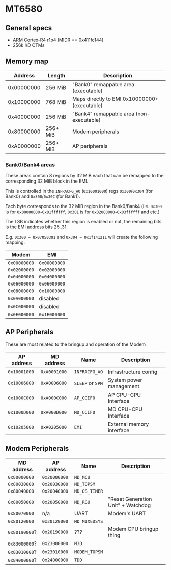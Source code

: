 # MT6580

## General specs

  - ARM Cortex-R4 r1p4 (MIDR == 0x411fc144)
  - 256k I/D CTMs

## Memory map

|  Address   |  Length  |                  Description                  |
|------------|----------|-----------------------------------------------|
| 0x00000000 | 256 MiB  | "Bank0" remappable area (executable)          |
| 0x10000000 | 768 MiB  | Maps directly to EMI 0x10000000+ (executable) |
| 0x40000000 | 256 MiB  | "Bank4" remappable area (non-executable)      |
| 0x80000000 | 256+ MiB | Modem peripherals                             |
| 0xA0000000 | 256+ MiB | AP peripherals                                |

### Bank0/Bank4 areas

These areas contain 8 regions by 32 MiB each that can be remapped to the corresponding 32 MiB block in the EMI.

This is controlled in the `INFRACFG_AO` (`0x10001000`) regs `0x300`/`0x304` (for Bank0) and `0x308`/`0x30C` (for Bank1).

Each byte corresponds to the 32 MiB region in the Bank0/Bank4 (i.e. `0x300` is for `0x00000000~0x01ffffff`, `0x301` is for `0x02000000~0x03ffffff` and etc.)

The LSB indicates whether this region is enabled or not, the remaining bits is the EMI address bits 25..31.

E.g. `0x300 = 0x07050301` and `0x304 = 0x1f141211` will create the following mapping:

|    Modem     |     EMI      |
|--------------|--------------|
| `0x00000000` | `0x00000000` |
| `0x02000000` | `0x02000000` |
| `0x04000000` | `0x04000000` |
| `0x06000000` | `0x06000000` |
| `0x08000000` | `0x10000000` |
| `0x0A000000` |   disabled   |
| `0x0C000000` |   disabled   |
| `0x0E000000` | `0x1E000000` |

## AP Peripherals

These are most related to the bringup and operation of the Modem

|  AP address  |  MD address  |       Name       |        Description        |
|--------------|--------------|------------------|---------------------------|
| `0x10001000` | `0xA0001000` | `INFRACFG_AO`    | Infrastructure config     |
| `0x10006000` | `0xA0006000` | `SLEEP` or `SPM` | System power management   |
| `0x1000C000` | `0xA000C000` | `AP_CCIF0`       | AP CPU-CPU Interface      |
| `0x1000D000` | `0xA000D000` | `MD_CCIF0`       | MD CPU-CPU Interface      |
| `0x10205000` | `0xA0205000` | `EMI`            | External memory interface |

## Modem Peripherals

|   MD address  |  AP address  |     Name      |            Description             |
|---------------|--------------|---------------|------------------------------------|
| `0x80000000`  | `0x20000000` | `MD_MCU`      |                                    |
| `0x80030000`  | `0x20030000` | `MD_TOPSM`    |                                    |
| `0x80040000`  | `0x20040000` | `MD_OS_TIMER` |                                    |
| `0x80050000`  | `0x20050000` | `MD_RGU`      | "Reset Generation Unit" + Watchdog |
| `0x80070000`  |      n/a     |  UART         | Modem's UART                       |
| `0x80120000`  | `0x20120000` | `MD_MIXEDSYS` |                                    |
| `0x80190000`? | `0x20190000` |  ???          | Modem CPU bringup thing            |
| `0x83000000`? | `0x23000000` | `M3D`         |                                    |
| `0x83010000`? | `0x23010000` | `MODEM_TOPSM` |                                    |
| `0x84000000`? | `0x24000000` | `TDD`         |                                    |
